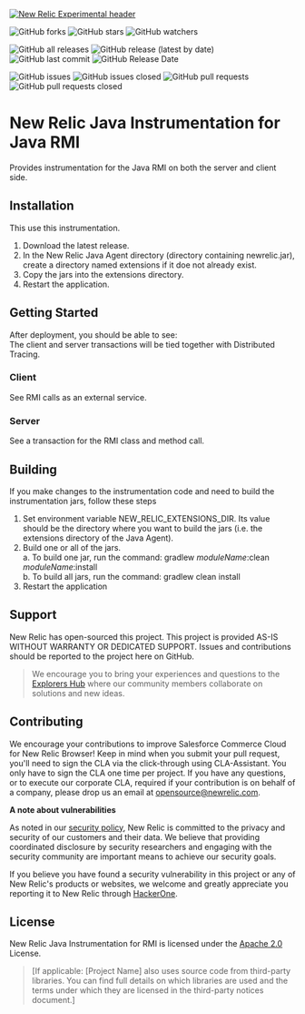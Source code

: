 [![New Relic Experimental header](https://github.com/newrelic/opensource-website/raw/main/src/images/categories/Experimental.png)](https://opensource.newrelic.com/oss-category/#new-relic-experimental)


![GitHub forks](https://img.shields.io/github/forks/newrelic-experimental/newrelic-java-rmi?style=social)
![GitHub stars](https://img.shields.io/github/stars/newrelic-experimental/newrelic-java-rmi?style=social)
![GitHub watchers](https://img.shields.io/github/watchers/newrelic-experimental/newrelic-java-rmi?style=social)

![GitHub all releases](https://img.shields.io/github/downloads/newrelic-experimental/newrelic-java-rmi/total)
![GitHub release (latest by date)](https://img.shields.io/github/v/release/newrelic-experimental/newrelic-java-rmi)
![GitHub last commit](https://img.shields.io/github/last-commit/newrelic-experimental/newrelic-java-rmi)
![GitHub Release Date](https://img.shields.io/github/release-date/newrelic-experimental/newrelic-java-rmi)


![GitHub issues](https://img.shields.io/github/issues/newrelic-experimental/newrelic-java-rmi)
![GitHub issues closed](https://img.shields.io/github/issues-closed/newrelic-experimental/newrelic-java-rmi)
![GitHub pull requests](https://img.shields.io/github/issues-pr/newrelic-experimental/newrelic-java-rmi)
![GitHub pull requests closed](https://img.shields.io/github/issues-pr-closed/newrelic-experimental/newrelic-java-rmi)


# New Relic Java Instrumentation for Java RMI

Provides instrumentation for the Java RMI on both the server and client side.

## Installation

This use this instrumentation.   
1. Download the latest release.    
2. In the New Relic Java Agent directory (directory containing newrelic.jar), create a directory named extensions if it doe not already exist.   
3. Copy the jars into the extensions directory.   
4. Restart the application.   

## Getting Started

After deployment, you should be able to see:   
The client and server transactions will be tied together with Distributed Tracing.   

### Client
See RMI calls as an external service.    
### Server
See a transaction for the RMI class and method call.   



## Building

If you make changes to the instrumentation code and need to build the instrumentation jars, follow these steps
1. Set environment variable NEW_RELIC_EXTENSIONS_DIR.  Its value should be the directory where you want to build the jars (i.e. the extensions directory of the Java Agent).   
2. Build one or all of the jars.   
a. To build one jar, run the command:  gradlew _moduleName_:clean  _moduleName_:install    
b. To build all jars, run the command: gradlew clean install
3. Restart the application

## Support

New Relic has open-sourced this project. This project is provided AS-IS WITHOUT WARRANTY OR DEDICATED SUPPORT. Issues and contributions should be reported to the project here on GitHub.

>We encourage you to bring your experiences and questions to the [Explorers Hub](https://discuss.newrelic.com) where our community members collaborate on solutions and new ideas.

## Contributing

We encourage your contributions to improve Salesforce Commerce Cloud for New Relic Browser! Keep in mind when you submit your pull request, you'll need to sign the CLA via the click-through using CLA-Assistant. You only have to sign the CLA one time per project. If you have any questions, or to execute our corporate CLA, required if your contribution is on behalf of a company, please drop us an email at opensource@newrelic.com.

**A note about vulnerabilities**

As noted in our [security policy](../../security/policy), New Relic is committed to the privacy and security of our customers and their data. We believe that providing coordinated disclosure by security researchers and engaging with the security community are important means to achieve our security goals.

If you believe you have found a security vulnerability in this project or any of New Relic's products or websites, we welcome and greatly appreciate you reporting it to New Relic through [HackerOne](https://hackerone.com/newrelic).

## License

New Relic Java Instrumentation for RMI is licensed under the [Apache 2.0](http://apache.org/licenses/LICENSE-2.0.txt) License.

>[If applicable: [Project Name] also uses source code from third-party libraries. You can find full details on which libraries are used and the terms under which they are licensed in the third-party notices document.]

